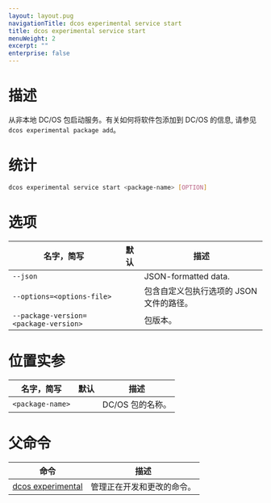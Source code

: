 ```yaml
---
layout: layout.pug
navigationTitle: dcos experimental service start
title: dcos experimental service start
menuWeight: 2
excerpt: ""
enterprise: false
---
```

<!-- This source repo for this topic is https://github.com/dcos/dcos-docs -->

# 描述

从非本地 DC/OS 包启动服务。有关如何将软件包添加到 DC/OS 的信息, 请参见 ` dcos experimental package add`。

# 统计

```bash
dcos experimental service start <package-name> [OPTION]
```

# 选项

| 名字，简写                                       | 默认 | 描述                      |
| ------------------------------------------- | -- | ----------------------- |
| `--json`                                    |    | JSON-formatted data.    |
| `--options=<options-file>`            |    | 包含自定义包执行选项的 JSON 文件的路径。 |
| `--package-version=<package-version>` |    | 包版本。                    |

# 位置实参

| 名字，简写                  | 默认 | 描述          |
| ---------------------- | -- | ----------- |
| `<package-name>` |    | DC/OS 包的名称。 |

# 父命令

| 命令                                                                  | 描述            |
| ------------------------------------------------------------------- | ------------- |
| [dcos experimental](/1.10/cli/command-reference/dcos-experimental/) | 管理正在开发和更改的命令。 |